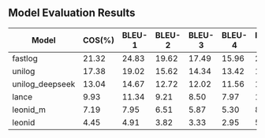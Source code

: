 
## Model Evaluation Results

| Model | COS(%) | BLEU-1 | BLEU-2 | BLEU-3 | BLEU-4 | ROUGE-1 | ROUGE-2 | ROUGE-L |
|-------|--------|--------|--------|--------|--------|---------|---------|---------|
| fastlog | 21.32 | 24.83 | 19.62 | 17.49 | 15.96 | 24.43 | 18.74 | 23.84 |
| unilog | 17.38 | 19.02 | 15.62 | 14.34 | 13.42 | 19.17 | 15.37 | 18.75 |
| unilog_deepseek | 13.04 | 14.67 | 12.72 | 12.02 | 11.56 | 14.00 | 12.23 | 13.87 |
| lance | 9.93 | 11.34 | 9.21 | 8.50 | 7.97 | 11.23 | 8.94 | 11.03 |
| leonid_m | 7.19 | 7.95 | 6.51 | 5.87 | 5.30 | 8.10 | 6.43 | 7.94 |
| leonid | 4.45 | 4.91 | 3.82 | 3.33 | 2.95 | 5.10 | 3.86 | 5.01 |
